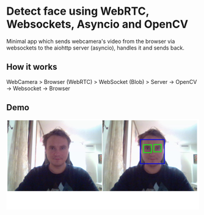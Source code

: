 # Detect face using WebRTC, Websockets, Asyncio and OpenCV
Minimal app which sends webcamera's video from the browser via websockets to the aiohttp server (asyncio), handles it and sends back. 


## How it works

WebCamera > Browser (WebRTC) > WebSocket (Blob) > Server -> OpenCV -> Websocket -> Browser

## Demo

![Demo](demo.png "Demo")